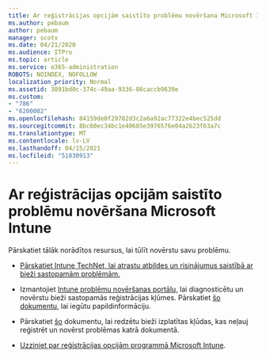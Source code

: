 ```yaml
---
title: Ar reģistrācijas opcijām saistīto problēmu novēršana Microsoft Intune
ms.author: pebaum
author: pebaum
manager: scotv
ms.date: 04/21/2020
ms.audience: ITPro
ms.topic: article
ms.service: o365-administration
ROBOTS: NOINDEX, NOFOLLOW
localization_priority: Normal
ms.assetid: 3891bd0c-374c-49aa-9336-86caccb9639e
ms.custom:
- "786"
- "6200002"
ms.openlocfilehash: 84159de0f29782d3c2a6a92ac77322e4bec525dd
ms.sourcegitcommit: 8bc60ec34bc1e40685e3976576e04a2623f63a7c
ms.translationtype: MT
ms.contentlocale: lv-LV
ms.lasthandoff: 04/15/2021
ms.locfileid: "51830913"
---
```

# <a name="troubleshoot-issues-with-enrollment-options-microsoft-intune"></a>Ar reģistrācijas opcijām saistīto problēmu novēršana Microsoft Intune

Pārskatiet tālāk norādītos resursus, lai tūlīt novērstu savu problēmu.
  
- [Pārskatiet Intune TechNet, lai atrastu atbildes un risinājumus saistībā ar bieži sastopamām problēmām.](https://social.technet.microsoft.com/Forums/home?category=microsoftintune&amp;filter=alltypes&amp;sort=lastpostdesc)

- Izmantojiet [Intune problēmu novēršanas portālu,](https://aka.ms/intunetroubleshooting) lai diagnosticētu un novērstu bieži sastopamās reģistrācijas kļūmes. Pārskatiet [šo dokumentu,](https://docs.microsoft.com/intune/help-desk-operators) lai iegūtu papildinformāciju.

- Pārskatiet [šo](https://docs.microsoft.com/troubleshoot/mem/intune/troubleshoot-device-enrollment-in-intune) dokumentu, lai redzētu bieži izplatītas kļūdas, kas neļauj reģistrēt un novērst problēmas katrā dokumentā.

- [Uzziniet par reģistrācijas opcijām programmā Microsoft Intune](https://docs.microsoft.com/intune/enrollment-options).
